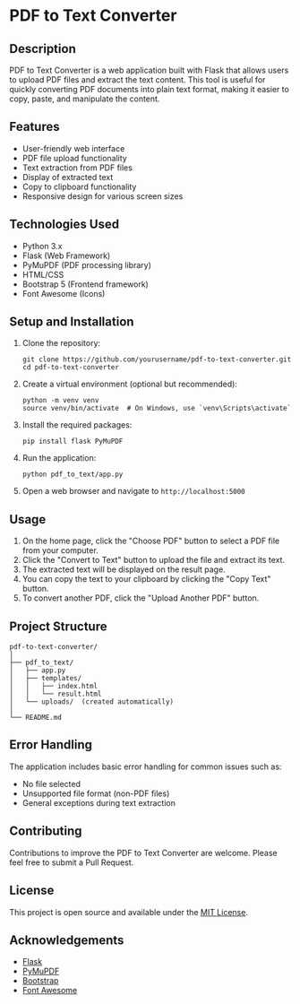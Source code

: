 # PDF to Text Converter

## Description

PDF to Text Converter is a web application built with Flask that allows users to upload PDF files and extract the text content. This tool is useful for quickly converting PDF documents into plain text format, making it easier to copy, paste, and manipulate the content.

## Features

- User-friendly web interface
- PDF file upload functionality
- Text extraction from PDF files
- Display of extracted text
- Copy to clipboard functionality
- Responsive design for various screen sizes

## Technologies Used

- Python 3.x
- Flask (Web Framework)
- PyMuPDF (PDF processing library)
- HTML/CSS
- Bootstrap 5 (Frontend framework)
- Font Awesome (Icons)

## Setup and Installation

1. Clone the repository:
   ```
   git clone https://github.com/yourusername/pdf-to-text-converter.git
   cd pdf-to-text-converter
   ```

2. Create a virtual environment (optional but recommended):
   ```
   python -m venv venv
   source venv/bin/activate  # On Windows, use `venv\Scripts\activate`
   ```

3. Install the required packages:
   ```
   pip install flask PyMuPDF
   ```

4. Run the application:
   ```
   python pdf_to_text/app.py
   ```

5. Open a web browser and navigate to `http://localhost:5000`

## Usage

1. On the home page, click the "Choose PDF" button to select a PDF file from your computer.
2. Click the "Convert to Text" button to upload the file and extract its text.
3. The extracted text will be displayed on the result page.
4. You can copy the text to your clipboard by clicking the "Copy Text" button.
5. To convert another PDF, click the "Upload Another PDF" button.

## Project Structure

```
pdf-to-text-converter/
│
├── pdf_to_text/
│   ├── app.py
│   ├── templates/
│   │   ├── index.html
│   │   └── result.html
│   └── uploads/  (created automatically)
│
└── README.md
```

## Error Handling

The application includes basic error handling for common issues such as:
- No file selected
- Unsupported file format (non-PDF files)
- General exceptions during text extraction

## Contributing

Contributions to improve the PDF to Text Converter are welcome. Please feel free to submit a Pull Request.

## License

This project is open source and available under the [MIT License](LICENSE).

## Acknowledgements

- [Flask](https://flask.palletsprojects.com/)
- [PyMuPDF](https://pymupdf.readthedocs.io/)
- [Bootstrap](https://getbootstrap.com/)
- [Font Awesome](https://fontawesome.com/)



